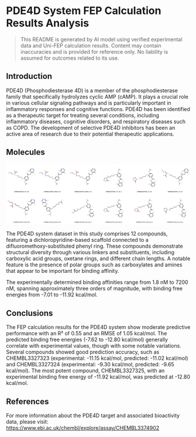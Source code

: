 # PDE4D System FEP Calculation Results Analysis

> This README is generated by AI model using verified experimental data and Uni-FEP calculation results. Content may contain inaccuracies and is provided for reference only. No liability is assumed for outcomes related to its use.

## Introduction

PDE4D (Phosphodiesterase 4D) is a member of the phosphodiesterase family that specifically hydrolyzes cyclic AMP (cAMP). It plays a crucial role in various cellular signaling pathways and is particularly important in inflammatory responses and cognitive functions. PDE4D has been identified as a therapeutic target for treating several conditions, including inflammatory diseases, cognitive disorders, and respiratory diseases such as COPD. The development of selective PDE4D inhibitors has been an active area of research due to their potential therapeutic applications.

## Molecules

![Molecular structures of representative compounds](mol_grid.png)

The PDE4D system dataset in this study comprises 12 compounds, featuring a dichloropyridine-based scaffold connected to a difluoromethoxy-substituted phenyl ring. These compounds demonstrate structural diversity through various linkers and substituents, including carboxylic acid groups, oxetane rings, and different chain lengths. A notable feature is the presence of polar groups such as carboxylates and amines that appear to be important for binding affinity.

The experimentally determined binding affinities range from 1.8 nM to 7200 nM, spanning approximately three orders of magnitude, with binding free energies from -7.01 to -11.92 kcal/mol.

## Conclusions

The FEP calculation results for the PDE4D system show moderate predictive performance with an R² of 0.55 and an RMSE of 1.05 kcal/mol. The predicted binding free energies (-7.62 to -12.80 kcal/mol) generally correlate with experimental values, though with some notable variations. Several compounds showed good prediction accuracy, such as CHEMBL3327323 (experimental: -11.15 kcal/mol, predicted: -11.02 kcal/mol) and CHEMBL3327324 (experimental: -9.30 kcal/mol, predicted: -9.65 kcal/mol). The most potent compound, CHEMBL3327325, with an experimental binding free energy of -11.92 kcal/mol, was predicted at -12.80 kcal/mol.

## References

For more information about the PDE4D target and associated bioactivity data, please visit:
https://www.ebi.ac.uk/chembl/explore/assay/CHEMBL3374902 